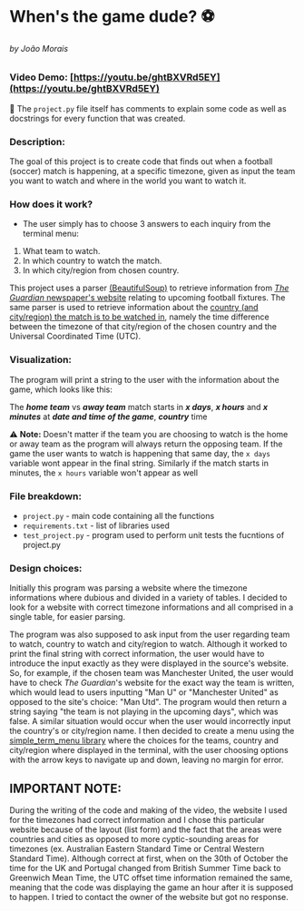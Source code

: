 # When's the game dude? ⚽
###### by João Morais

### Video Demo: [https://youtu.be/ghtBXVRd5EY](https://youtu.be/ghtBXVRd5EY)

🔸 The  `project.py`  file itself has comments to explain some code as well as docstrings for every function that was created.

### Description:

The goal of this project is to create code that finds out when a football (soccer) match is happening, at a specific timezone, given as input the team you want to watch and where in the world you want to watch it.

### How does it work?

- The user simply has to choose 3 answers to each inquiry from the terminal menu:

1. What team to watch.
2. In which country to watch the match.
3. In which city/region from chosen country.

This project uses a parser [\(BeautifulSoup\)](https://beautiful-soup-4.readthedocs.io/en/latest/) to retrieve information from [_The Guardian_ newspaper's website](https://www.theguardian.com/football/fixtures) relating to upcoming football fixtures.
The same parser is used to retrieve information about the [country (and city/region) the match is to be watched in](https://www.distancelatlong.com/worlds-time-zone/), namely the time difference between the timezone of that city/region of the chosen country and the Universal Coordinated Time (UTC).


### Visualization:

The program will print a string to the user with the information about the game, which looks like this:


The **_home team_** vs **_away team_** match starts in **_x days_**, **_x hours_** and **_x minutes_** at **_date and time of the game_**, **_country_** time


⚠️ **Note:** Doesn't matter if the team you are choosing to watch is the home or away team as the program will always return the opposing team.
If the game the user wants to watch is happening that same day, the `x days` variable wont appear in the final string. Similarly if the match starts in minutes, the `x hours` variable won't appear as well


### File breakdown:

- `project.py` - main code containing all the functions
- `requirements.txt` - list of libraries used
- `test_project.py` - program used to perform unit tests the fucntions of project.py

### Design choices:

Initially this program was parsing a website where the timezone informations where dubious and divided in a variety of tables. I decided to look for a website with correct timezone informations and all comprised in a single table, for easier parsing.

The program was also supposed to ask input from the user regarding team to watch, country to watch and city/region to watch. Although it worked to print the final string with correct information, the user would have to introduce the input exactly as they were displayed in the source's website. So, for example, if the chosen team was Manchester United, the user would have to check _The Guardian_'s website for the exact way the team is written, which would lead to users inputting "Man U" or "Manchester United" as opposed to the site's choice: "Man Utd". The program would then return a string saying "the team is not playing in the upcoming days", which was false. A similar situation would occur when the user would incorrectly input the country's or city/region name. I then decided to create a menu using the [simple_term_menu library](https://pypi.org/project/simple-term-menu/) where the choices for the teams, country and city/region where displayed in the terminal, with the user choosing options with the arrow keys to navigate up and down, leaving no margin for error.

## IMPORTANT NOTE:
During the writing of the code and making of the video, the website I used for the timezones had correct information and I chose this particular website because of the layout (list form) and the fact that the areas were countries and cities as opposed to more cyptic-sounding areas for timezones (ex. Australian Eastern Standard Time or Central Western Standard Time). Although correct at first, when on the 30th of October the time for the UK and Portugal changed from British Summer Time back to Greenwich Mean Time, the UTC offset time information remained the same, meaning that the code was displaying the game an hour after it is supposed to happen. I tried to contact the owner of the website but got no response.